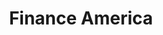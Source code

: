 ---
title: Finance America
slug: finance-america
updated-on: '2024-05-30T13:44:31.749Z'
created-on: '2024-05-30T13:41:46.671Z'
published-on: '2024-05-30T13:54:32.469Z'
f_city-state-2:
- cms/city/plaquemine-la.md
- cms/city/port-allen-la.md
- cms/city/baton-rouge-la.md
- cms/city/winnfield-la.md
- cms/city/zachary-la.md
- cms/city/homer-la.md
- cms/city/new-roads-la.md
- cms/city/la-place-la.md
- cms/city/natchitoches-la.md
- cms/city/many-la.md
f_locations:
- cms/payday-loan/finance-america-17998.md
- cms/payday-loan/finance-america-17999.md
- cms/payday-loan/finance-america-18000.md
- cms/payday-loan/finance-america-18001.md
- cms/payday-loan/finance-america-18002.md
- cms/payday-loan/finance-america-18003.md
- cms/payday-loan/finance-america-18004.md
- cms/payday-loan/finance-america-18005.md
- cms/payday-loan/finance-america-18006.md
- cms/payday-loan/finance-america-18007.md
- cms/payday-loan/finance-america-18008.md
- cms/payday-loan/finance-america-18009.md
- cms/payday-loan/finance-america-18010.md
- cms/payday-loan/finance-america-18011.md
- cms/payday-loan/finance-america-18012.md
- cms/payday-loan/finance-america-18013.md
- cms/payday-loan/finance-america-18014.md
- cms/payday-loan/finance-america-18015.md
f_states:
- cms/state/louisiana.md
layout: '[company].html'
tags: company
---